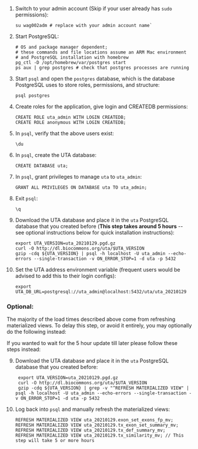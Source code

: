 1.  Switch to your admin account (Skip if your user already has `sudo` permissions):

        su wag002adm # replace with your admin account name`

2.  Start PostgreSQL:

        # OS and package manager dependent;
        # these commands and file locations assume an ARM Mac environment
        # and PostgreSQL installation with homebrew
        pg_ctl -D /opt/homebrew/var/postgres start
        ps aux | grep postgres # check that postgres processes are running

3.  Start `psql` and open the `postgres` database, which is the database PostgreSQL uses to store roles, permissions, and structure:

        psql postgres

4.  Create roles for the application, give login and CREATEDB permissions:

        CREATE ROLE uta_admin WITH LOGIN CREATEDB;
        CREATE ROLE anonymous WITH LOGIN CREATEDB;

5.  In `psql`, verify that the above users exist:

        \du

6.  In `psql`, create the UTA database:

        CREATE DATABASE uta;

7.  In `psql`, grant privileges to manage `uta` to `uta_admin`:

        GRANT ALL PRIVILEGES ON DATABASE uta TO uta_admin;

8.  Exit `psql`:

        \q

9.  Download the UTA database and place it in the `uta` PostgreSQL database that you created before (**This step takes around 5 hours** -- see optional instructions below for quick installation instructions):

        export UTA_VERSION=uta_20210129.pgd.gz
        curl -O http://dl.biocommons.org/uta/$UTA_VERSION
        gzip -cdq ${UTA_VERSION} | psql -h localhost -U uta_admin --echo-errors --single-transaction -v ON_ERROR_STOP=1 -d uta -p 5432

10. Set the UTA address environment variable (frequent users would be advised to add this to their login configs):

        export UTA_DB_URL=postgresql://uta_admin@localhost:5432/uta/uta_20210129

### Optional:

The majority of the load times described above come from refreshing materialized views. To delay this step, or avoid it entirely, you may optionally do the following instead:

If you wanted to wait for the 5 hour update till later please follow these steps instead:

9. Download the UTA database and place it in the `uta` PostgreSQL database that you created before:

        export UTA_VERSION=uta_20210129.pgd.gz
        curl -O http://dl.biocommons.org/uta/$UTA_VERSION
        gzip -cdq ${UTA_VERSION} | grep -v "^REFRESH MATERIALIZED VIEW" | psql -h localhost -U uta_admin --echo-errors --single-transaction -v ON_ERROR_STOP=1 -d uta -p 5432

10. Log back into `psql` and manually refresh the materialized views:

        REFRESH MATERIALIZED VIEW uta_20210129.exon_set_exons_fp_mv;
        REFRESH MATERIALIZED VIEW uta_20210129.tx_exon_set_summary_mv;
        REFRESH MATERIALIZED VIEW uta_20210129.tx_def_summary_mv;
        REFRESH MATERIALIZED VIEW uta_20210129.tx_similarity_mv; // This step will take 5 or more hours

